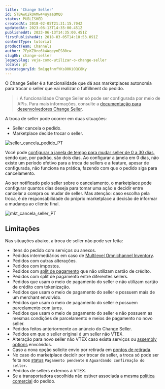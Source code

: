 ```yaml
---
title: 'Change Seller'
id: 5TBAwO2kOAMw44uyaaQMQO
status: PUBLISHED
createdAt: 2018-02-05T21:31:15.704Z
updatedAt: 2023-06-13T14:35:00.451Z
publishedAt: 2023-06-13T14:35:00.451Z
firstPublishedAt: 2018-03-05T14:10:53.091Z
contentType: tutorial
productTeam: Channels
author: 7FpKZ0rc6k4WqeymES80cw
slugEN: change-seller
legacySlug: veja-como-utilizar-o-change-seller
locale: pt
subcategoryId: 5m1qqfnmfYKsO0KiOQC8Ky
---
```


O Change Seller é a funcionalidade que dá aos marketplaces autonomia para trocar o seller que vai realizar o fulfillment do pedido.

> ℹ️ A funcionalidade Change Seller só pode ser configurada por meio de APIs. Para mais informações, consulte a [documentação para desenvolvedores Change Seller](https://developers.vtex.com/vtex-rest-api/docs/change-seller).

A troca de seller pode ocorrer em duas situações:

- Seller cancela o pedido.
- Marketplace decide trocar o seller.

![seller_cancela_pedido_PT](//images.ctfassets.net/alneenqid6w5/1w1If5Xirav4fZKLQlpkPn/ec1baf2bf28bddace01121efce7c05a8/seller_cancela_pedido_PT.png)

Você pode [configurar a janela de tempo para mudar seller de 0 a 30 dias](https://developers.vtex.com/vtex-rest-api/reference/updatewindowtochangeseller), sendo que, por padrão, são dois dias. Ao configurar a janela em 0 dias, não existe um período efetivo para a troca de sellers e a feature, apesar de configurada, não funciona na prática, fazendo com que o pedido siga para cancelamento.

Ao ser notificado pelo seller sobre o cancelamento, o marketplace pode configurar quantos dias deseja para tomar uma ação e decidir entre cancelar a compra ou mudar de seller. Mas atenção: caso escolha pela troca, é de responsabilidade do próprio marketplace a decisão de informar a mudança ao cliente final.

![mkt_cancela_seller_PT](//images.ctfassets.net/alneenqid6w5/3jMZldSV2RLu4P0xoUyrE/55e6407af7ab3ffc3adec059e393f45c/mkt_cancela_seller_PT.png)

## Limitações

Nas situações abaixo, a troca de seller não pode ser feita:
- Itens do pedido com serviços ou anexos.
- Pedidos intermediários em caso de [Multilevel Omnichannel Inventory](https://help.vtex.com/pt/tutorial/multilevel-omnichannel-inventory--7M1xyCZWUyCB7PcjNtOyw4).
- Pedidos com outras alterações.
- Pedidos com impostos.
- Pedidos com [split de pagamento](https://help.vtex.com/pt/tutorial/split-de-pagamento--6k5JidhYRUxileNolY2VLx) que não utilizam cartão de crédito.
- Pedidos com split de pagamento entre diferentes sellers.
- Pedidos que usam o meio de pagamento do seller e não utilizam cartão de crédito com tokenização.
- Pedidos que usam o meio de pagamento do seller e possuem mais de um merchant envolvido.
- Pedidos que usam o meio de pagamento do seller e possuem parcelamento com juros.
- Pedidos que usam o meio de pagamento do seller e não possuem as mesmas condições de parcelamento e meios de pagamento no novo seller.
- Pedidos feitos anteriormente ao anúncio do Change Seller.
- Pedidos  em que o seller original é um seller não VTEX.
- Alteração para novo seller não VTEX caso exista serviços ou [assembly options](https://help.vtex.com/pt/tutorial/assembly-options--5x5FhNr4f5RUGDEGWzV1nH) envolvidos.
- Caso a nova opção solicite envio por retirada em [pontos de retirada](https://help.vtex.com/pt/tutorial/pickup-points--2fljn6wLjn8M4lJHA6HP3R).
- No caso do marketplace decidir por trocar de seller, a troca só pode ser feita nos [status](https://help.vtex.com/pt/tutorial/fluxo-e-status-de-pedidos--tutorials_196) `Pagamento pendente` e `Aguardando confirmação do seller`.
- Pedidos de sellers externos à VTEX.
- Se a transportadora escolhida não estiver associada a mesma [política comercial](https://help.vtex.com/pt/tutorial/como-funciona-uma-politica-comercial--6Xef8PZiFm40kg2STrMkMV) do pedido.
